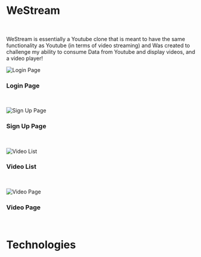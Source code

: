 # WeStream 
<br>
<p> WeStream is essentially a Youtube clone that is meant to have the same functionality as Youtube (in terms of video streaming) and Was created to challenge my ability to consume Data from Youtube and display videos, and a video player!</p>

![Login Page](blob:https://imgur.com/d8fe9ada-04be-46e3-ad48-0757203cbe80 "Login Page")
<br>
### Login Page
<br>

![Sign Up Page](https://imgur.com/8170acba-20dc-4a28-99cb-3a3657e3a02c "Sign up Page")
<br>
### Sign Up Page
<br>

![Video List](blob:https://imgur.com/68f902c9-43c3-4100-8a3a-52201557b161 "Video List")
<br>
### Video List
<br>

![Video Page](blob:https://imgur.com/a347cdda-dbe4-416e-a379-09975ba950ad "Video Page")
<br>
### Video Page
<br>

# Technologies
<br>





